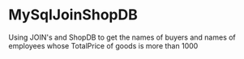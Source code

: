 # MySqlJoinShopDB
Using JOIN's and ShopDB to get the names of buyers and names of employees whose TotalPrice of goods is more than 1000
